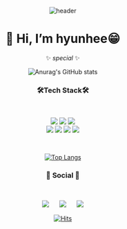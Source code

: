 <div align=center>

![header](https://capsule-render.vercel.app/api?type=waving&height=200&text=hyunhee💖&fontAlign=80&fontAlignY=40&color=gradient&fontAlign=31.5)


  
  <div align=center><h1>👋 Hi, I’m hyunhee😁</h1></div>
  
  
  ✨ _special_ ✨
</div>

 
 
<div align=center>
  
![Anurag's GitHub stats](https://github-readme-stats.vercel.app/api?username=hyuna423&show_icons=true&theme=radical)


<h3>🛠Tech Stack🛠</h3>  
<br/>

<img src="https://img.shields.io/badge/Illustrator-FF9A00?style=for-the-badge&logo=Adobe Illustrator&logoColor=white"> <img src="https://img.shields.io/badge/Photoshop-31A8FF?style=for-the-badge&logo=Adobe Photoshop&logoColor=white"> <img src="https://img.shields.io/badge/After Effects-9999FF?style=for-the-badge&logo=Adobe After Effects&logoColor=white">
<br/>
<img src="https://img.shields.io/badge/Figma-F24E1E?style=for-the-badge&logo=Figma&logoColor=white">
<img src="https://img.shields.io/badge/HTML5-E34F26?style=for-the-badge&logo=HTML5&logoColor=white">
<img src="https://img.shields.io/badge/CSS3-1572B6?style=for-the-badge&logo=CSS3&logoColor=white">
<img src="https://img.shields.io/badge/JavaScript-F7DF1E?style=for-the-badge&logo=JavaScript&logoColor=white">

<br/>
    
[![Top Langs](https://github-readme-stats.vercel.app/api/top-langs/?username=hyuna423&layout=compact)](https://github.com/anuraghazra/github-readme-stats&theme=radical)
<br/>

<h3>💋 Social 💋</h3>

<br/>

<a href=""><img src="http://img.shields.io/badge/-Tech%20Blog-655ced?style=flat&logo=github&link=https://byul91oh.tistory.com/" style="height : auto; margin-left : 10px; margin-right : 10px;"/></a> <a href="https://www.instagram.com/hyun.h2/"><img src="http://img.shields.io/badge/-Instagram-black?style=flat&logo=Instagram&link=https://instagram.com/fivepxint/" style="height : auto; margin-left : 10px; margin-right : 10px;"/></a> <a href="mailto:firstluv423@gmail.com"><img src="https://img.shields.io/badge/Gmail-d14836?style=flat-square&logo=Gmail&logoColor=white&link=mailto:quf8093@gmail.com" style="height : auto; margin-left : 10px; margin-right : 10px;"/></a>

  
[![Hits](https://hits.seeyoufarm.com/api/count/incr/badge.svg?url=https%3A%2F%2Fgithub.com%2Fhyuna423%2Fhyuna423&count_bg=%234A4D48&title_bg=%23AF6FD7&icon=furrynetwork.svg&icon_color=%23FFFFFF&title=hits&edge_flat=false)](https://hits.seeyoufarm.com)
</div>
